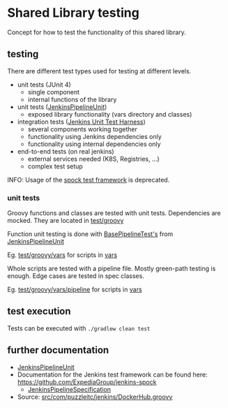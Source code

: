 # Shared Library testing

Concept for how to test the functionality of this shared library.

## testing

There are different test types used for testing at different levels.

* unit tests (JUnit 4)
  * single component
  * internal functions of the library
* unit tests ([JenkinsPipelineUnit](https://github.com/jenkinsci/JenkinsPipelineUnit))
  * exposed library functionality (vars directory and classes)
* integration tests ([Jenkins Unit Test Harness](https://github.com/jenkinsci/jenkins-test-harness))
  * several components working together
  * functionality using Jenkins dependencies only
  * functionality using internal dependencies only
* end-to-end tests (on real jenkins)
  * external services needed (K8S, Registries, ...)
  * complex test setup

INFO: Usage of the [spock test framework](https://spockframework.org/) is deprecated.

### unit tests

Groovy functions and classes are tested with unit tests. Dependencies are mocked.
They are located in [test/groovy](../test/groovy)

Function unit testing is done with [BasePipelineTest's](https://github.com/jenkinsci/JenkinsPipelineUnit/blob/master/src/main/groovy/com/lesfurets/jenkins/unit/BasePipelineTest.groovy)
from [JenkinsPipelineUnit](https://github.com/jenkinsci/JenkinsPipelineUnit)

Eg. [test/groovy/vars](../test/groovy/vars) for scripts in [vars](../vars)

Whole scripts are tested with a pipeline file. Mostly green-path testing is enough. Edge cases are tested in spec classes.

Eg. [test/groovy/vars/pipeline](../test/groovy/vars/pipeline) for scripts in [vars](../vars)

## test execution

Tests can be executed with `./gradlew clean test`

## further documentation

* [JenkinsPipelineUnit](https://github.com/jenkinsci/JenkinsPipelineUnit)
* Documentation for the Jenkins test framework can be found here: <https://github.com/ExpediaGroup/jenkins-spock>
  * [JenkinsPipelineSpecification](https://www.javadoc.io/doc/com.homeaway.devtools.jenkins/jenkins-spock/2.0.1/com/homeaway/devtools/jenkins/testing/JenkinsPipelineSpecification.html)
* Source: [src/com/puzzleitc/jenkins/DockerHub.groovy](src/com/puzzleitc/jenkins/DockerHub.groovy)

